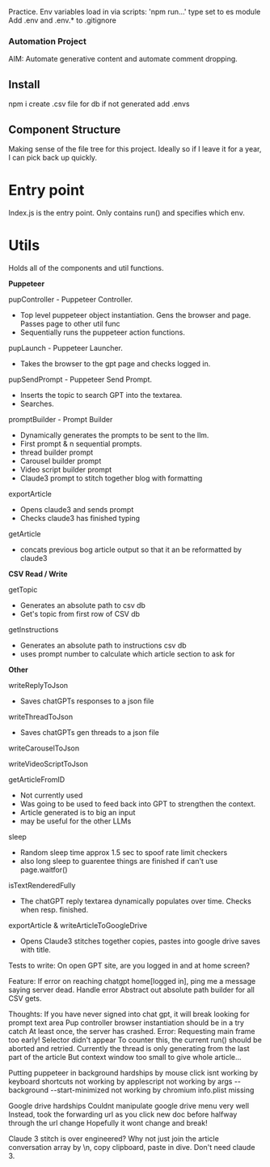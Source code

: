 Practice.
Env variables load in via scripts:
'npm run...'
type set to es module
Add  .env and .env.* to .gitignore

### Automation Project

AIM: Automate generative content and automate comment dropping.

## Install

npm i
create .csv file for db if not generated
add .envs

## Component Structure

Making sense of the file tree for this project.
Ideally so if I leave it for a year, I can pick back up quickly.

# Entry point

Index.js is the entry point. Only contains run() and specifies which env.

# Utils

Holds all of the components and util functions.

__Puppeteer__

pupController - Puppeteer Controller.
* Top level puppeteer object instantiation. Gens the browser and page. Passes page to other util func
* Sequentially runs the puppeteer action functions.

pupLaunch - Puppeteer Launcher.
* Takes the browser to the gpt page and checks logged in.

pupSendPrompt - Puppeteer Send Prompt.
* Inserts the topic to search GPT into the textarea.
* Searches.

promptBuilder - Prompt Builder
* Dynamically generates the prompts to be sent to the llm.
* First prompt & n sequential prompts.
* thread builder prompt
* Carousel builder prompt
* Video script builder prompt
* Claude3 prompt to stitch together blog with formatting

exportArticle
* Opens claude3 and sends prompt
* Checks claude3 has finished typing

getArticle
* concats previous bog article output so that it an be reformatted by claude3

__CSV Read / Write__

getTopic
* Generates an absolute path to csv db
* Get's topic from first row of CSV db

getInstructions
* Generates an absolute path to instructions csv db
* uses prompt number to calculate which article section to ask for
  
__Other__

writeReplyToJson
* Saves chatGPTs responses to a json file

writeThreadToJson
* Saves chatGPTs gen threads to a json file

writeCarouselToJson

writeVideoScriptToJson


getArticleFromID
* Not currently used
* Was going to be used to feed back into GPT to strengthen the context.
* Article generated is to big an input
* may be useful for the other LLMs

sleep
* Random sleep time approx 1.5 sec to spoof rate limit checkers
* also long sleep to guarentee things are finished if can't use page.waitfor()

isTextRenderedFully
* The chatGPT reply textarea dynamically populates over time. Checks when resp. finished.

exportArticle & writeArticleToGoogleDrive
* Opens Claude3 stitches together copies, pastes into google drive saves with title.

Tests to write:
On open GPT site, are you logged in and at home screen?

Feature:
If error on reaching chatgpt home[logged in], ping me a message saying server dead. Handle error
Abstract out absolute path builder for all CSV gets.


Thoughts:
If you have never signed into chat gpt, it will break looking for prompt text area
Pup controller browser instantiation should be in a try catch
At least once, the server has crashed. Error: Requesting main frame too early! Selector didn't appear
To counter this, the current run() should be aborted and retried.
Currently the thread is only generating from the last part of the article
But context window too small to give whole article...

Putting puppeteer in background hardships
by mouse click isnt working
by keyboard shortcuts not working
by applescript not working
by args --background --start-minimized not working
by chromium info.plist missing

Google drive hardships
Couldnt manipulate google drive menu very well
Instead, took the forwarding url as you click new doc before halfway through the url change
Hopefully it wont change and break!

Claude 3 stitch is over engineered?
Why not just join the article conversation array by \n, copy clipboard, paste in dive. Don't need claude 3.